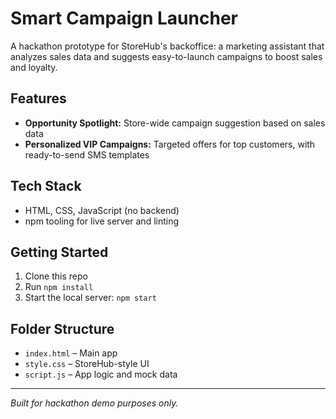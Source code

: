# Smart Campaign Launcher

A hackathon prototype for StoreHub's backoffice: a marketing assistant that analyzes sales data and suggests easy-to-launch campaigns to boost sales and loyalty.

## Features
- **Opportunity Spotlight:** Store-wide campaign suggestion based on sales data
- **Personalized VIP Campaigns:** Targeted offers for top customers, with ready-to-send SMS templates

## Tech Stack
- HTML, CSS, JavaScript (no backend)
- npm tooling for live server and linting

## Getting Started
1. Clone this repo
2. Run `npm install`
3. Start the local server: `npm start`

## Folder Structure
- `index.html` – Main app
- `style.css` – StoreHub-style UI
- `script.js` – App logic and mock data

---

*Built for hackathon demo purposes only.* 